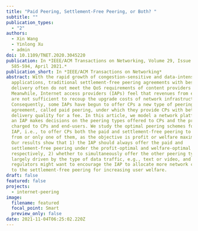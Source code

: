 ```yaml
---
title: "Paid Peering, Settlement-Free Peering, or Both? "
subtitle: ""
publication_types:
  - "2"
authors:
  - Xin Wang
  - Yinlong Xu
  - admin
doi: 10.1109/TNET.2020.3045220
publication: In *IEEE/ACM Transactions on Networking, Volume 29, Issue 2, pp.
  585-594, April 2021.*
publication_short: In *IEEE/ACM Transactions on Networking*
abstract: With the rapid growth of congestion-sensitive and data-intensive
  applications, traditional settlement-free peering agreements with best-effort
  delivery often do not meet the QoS requirements of content providers (CPs).
  Meanwhile, Internet access providers (IAPs) feel that revenues from end-users
  are not sufficient to recoup the upgrade costs of network infrastructures.
  Consequently, some IAPs have begun to offer CPs a new type of peering
  agreement, called paid peering, under which they provide CPs with better data
  delivery quality for a fee. In this article, we model a network platform where
  an IAP makes decisions on the peering types offered to CPs and the prices
  charged to CPs and end-users. We study the optimal peering schemes for the
  IAP, i.e., to offer CPs both the paid and settlement-free peering to choose
  from or only one of them, as the objective is profit or welfare maximization.
  Our results show that 1) the IAP should always offer the paid and
  settlement-free peering under the profit-optimal and welfare-optimal schemes,
  respectively, 2) whether to simultaneously offer the other peering type is
  largely driven by the type of data traffic, e.g., text or video, and 3)
  regulators might want to encourage the IAP to allocate more network capacity
  to the settlement-free peering for increasing user welfare.
draft: false
featured: false
projects:
  - internet-peering
image:
  filename: featured
  focal_point: Smart
  preview_only: false
date: 2021-11-04T06:25:02.220Z
---
```

